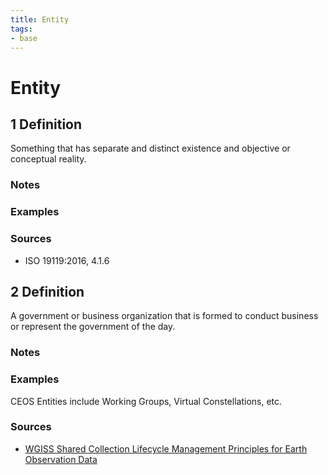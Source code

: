 ```yaml
---
title: Entity
tags:
- base
---
```


# Entity

## 1 Definition 

Something that has separate and distinct existence and objective or conceptual reality.

### Notes 


### Examples 

### Sources
- ISO 19119:2016, 4.1.6

## 2 Definition
A government or business organization that is formed to conduct business or represent the government of the day.

### Notes

### Examples
CEOS Entities include Working Groups, Virtual Constellations, etc.

### Sources
- [WGISS Shared Collection Lifecycle Management Principles for Earth Observation Data]([url](https://ceos.org/document_management/Working_Groups/WGISS/Documents/Shared%20Collection%20Lifecycle%20Management%20Principles%20for%20Earth%20Observation%20Data_March2025.pdf))
